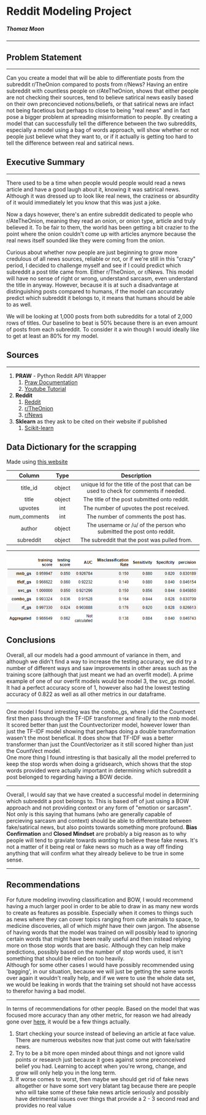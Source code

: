 # Reddit Modeling Project
##### Thomaz Moon
___

## Problem Statement
___
Can you create a model that will be able to differentiate posts from the subreddit r/TheOnion compared to posts from r/News? Having an entire subreddit with countless people on r/AteTheOnion, shows that either people are not checking their sources, tend to believe satirical news easily based on their own preconcieved notions/beliefs, or that satirical news are infact not being facetious but perhaps to close to being "real news" and in fact pose a bigger problem at spreading misinformation to people. By creating a model that can successfully tell the difference between the two subreddits, especially a model using a bag of words approach, will show whether or not people just believe what they want to, or if it actually is getting too hard to tell the difference between real and satirical news.

## Executive Summary
___
There used to be a time when people would people would read a news article and have a good laugh about it, knowing it was satirical news. Although it was dressed up to look like real news, the craziness or absurdity of it would immediately let you know that this was just a joke.    

Now a days however, there's an entire subreddit dedicated to people who r/AteTheOnion, meaning they read an onion, or onion type, article and truly believed it. To be fair to them, the world has been getting a bit crazier to the point where the onion couldn't come up with articles anymore because the real news itself sounded like they were coming from the onion.    

Curious about whether now people are just beginning to grow more credulous of all news sources, reliable or not, or if we're still in this "crazy" period, I decided to challenge myself and see if I could predict which subreddit a post title came from. Either r/TheOnion, or r/News. This model will have no sense of right or wrong, understand sarcasm, even understand the title in anyway. However, because it is at such a disadvantage at distinguishing posts compared to humans, if the model can accurately predict which subreddit it belongs to, it means that humans should be able to as well.  

We will be looking at 1,000 posts from both subreddits for a total of 2,000 rows of titles. Our baseline to beat is 50% because there is an even amount of posts from each subreddit. To consider it a win though I would ideally like to get at least an 80% for my model.

## Sources
---
1. **PRAW** - Python Reddit API Wrapper
    1. [Praw Documentation](https://praw.readthedocs.io/en/stable/)
    1. [Youtube Tutorial](https://www.youtube.com/watch?v=8VZhog5C3bU&ab_channel=PythonEngineer)
1. **Reddit**
    1. [Reddit](https://reddit.com)
    1. [r/TheOnion](https://www.reddit.com/r/TheOnion/top/?t=all)
    1. [r/News](https://www.reddit.com/r/news/top/?t=all)
1. **Sklearn** as they ask to be cited on their website if published
    1. [Scikit-learn](https://scikit-learn.org/stable/auto_examples/index.html#classification)


## Data Dictionary for the scrapping
Made using [this website](https://www.tablesgenerator.com/markdown_tables#)

| Column 	| Type 	| Description 	|
|:---:	|:---:	|:---:	|
| title_id 	| object 	| unique Id for the title of the post that can be used to check for comments if needed. 	|
| title 	| object 	| The title of the post submitted onto reddit.  	|
| upvotes 	| int 	| The number of upvotes the post received. 	|
| num_comments 	| int 	| The number of comments the post has. 	|
| author 	| object 	| The username or /u/ of the person who submitted the post onto reddit. 	|
| subreddit 	| object 	| The subreddit that the post was pulled from. 	|

___

<img src = './imgs/Best_models.png'>


## Conclusions   
Overall, all our models had a good ammount of variance in them, and although we didn't find a way to increase the testing accuracy, we did try a number of different ways and saw improvements in other areas such as the training score (although that just meant we had an overfit model). A prime example of one of our overfit models would be model 3, the svc_gs model. It had a perfect accuracy score of 1, however also had the lowest testing accuracy of 0.822 as well as all other metrics in our dataframe.  
___
One model I found intresting was the combo_gs, where I did the Countvect first then pass through the TF-IDF transformer and finally to the mnb model. It scored better than just the Countvectorizer model, however lower than just the TF-IDF model showing that perhaps doing a double transformation wasen't the most benefical. It does show that TF-IDF was a better transformer than just the CountVectorizer as it still scored higher than just the CountVect model.  
One more thing I found intresting is that basically all the model preferred to keep the stop words when doing a gridsearch, which shows that the stop words provided were actually important in determining which subreddit a post belonged to regarding having a BOW decide.  
___
Overall, I would say that we have created a successful model in determining which subreddit a post belongs to. This is based off of just using a BOW approach and not providing context or any form of "emotion or sarcasm". Not only is this saying that humans (who are generally capable of percieving sarcasm and context) should be able to differentitate between fake/satirical news, but also points towards something more profound. **Bias Confirmation** and **Closed Mindset** are probably a big reason as to why people will tend to graviate towards *wanting* to believe these fake news. It's not a matter of it being real or fake news so much as a way off finding anything that will confirm what they already believe to be true in some sense.  

___
## Recommendations  
For future modeling invovling classification and BOW, I would recommend having a much larger pool in order to be able to draw in as many new words to create as features as possible. Especially when it comes to things such as news where they can cover topics ranging from cute animals to space, to medicine discoveries, all of which *might* have their own jargon. The absense of having words that the model was trained on will possibly lead to ignoring certain words that might have been really useful and then instead relying more on those stop words that are basic. Although they can help make predictions, possibly based on the number of stop words used, it isn't something that should be relied on too heavily.  
Although for some other cases I would have possibly recommended using 'bagging', in our situation, because we will just be getting the same words over again it wouldn't really help, and if we were to use the whole data set, we would be leaking in words that the training set should not have accesss to therefor having a bad model.  
___
In terms of recommendations for other people. Based on the model that was focused more accuracy than any other metric, for reason we had already gone over [here](#baseline), it would be a few things actually.
1. Start checking your source instead of believing an article at face value. There are numerous websites now that just come out with fake/satire news.
1. Try to be a bit more open minded about things and not ignore valid points or research just because it goes against some preconceived belief you had. Learning to accept when you're wrong, change, and grow will only help you in the long term.
1. If worse comes to worst, then maybe we should get rid of fake news altogether or have some sort very blatant tag because there are people who will take some of these fake news article seriously and possibly have detrimental issues over things that provide a 2 - 3 second read and provides no real value
